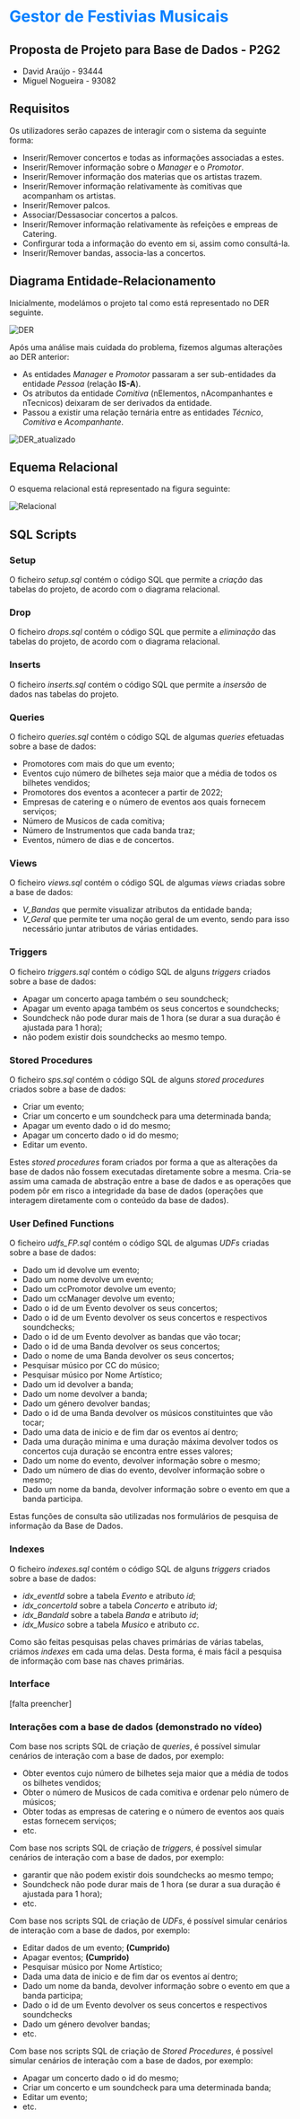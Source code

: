 # <t style="color:#0080ff">Gestor de Festivias Musicais</t>

## Proposta de Projeto para Base de Dados - **P2G2**

- David Araújo - 93444
- Miguel Nogueira - 93082

## Requisitos

Os utilizadores serão capazes de interagir com o sistema da seguinte forma:

- Inserir/Remover concertos e todas as informações associadas a estes.
- Inserir/Remover informação sobre o *Manager* e o *Promotor*.
- Inserir/Remover informação dos materias que os artistas trazem.
- Inserir/Remover informação relativamente às comitivas que acompanham os artistas.
- Inserir/Remover palcos.
- Associar/Dessasociar concertos a palcos.
- Inserir/Remover informação relativamente às refeições e empreas de Catering.
- Confirgurar toda a informação do evento em si, assim como consultá-la.
- Inserir/Remover bandas, associa-las a concertos.

<div style="page-break-after: always;"></div>

## Diagrama Entidade-Relacionamento

Inicialmente, modelámos o projeto tal como está representado no DER seguinte. 

![DER](DER.png)

<div style="page-break-after: always;"></div>

Após uma análise mais cuidada do problema, fizemos algumas alterações ao DER anterior:

- As entidades *Manager* e *Promotor* passaram a ser sub-entidades da entidade *Pessoa* (relação **IS-A**).
- Os atributos da entidade *Comitiva* (nElementos, nAcompanhantes e nTecnicos) deixaram de ser derivados da entidade.
- Passou a existir uma relação ternária entre as entidades *Técnico*, *Comitiva* e *Acompanhante*.

![DER_atualizado](DER_atualizado.png)

## Equema Relacional

O esquema relacional está representado na figura seguinte:

![Relacional](Relacional.png)


## SQL Scripts

### Setup

O ficheiro *setup.sql* contém o código SQL que permite a *criação* das tabelas do projeto, de acordo com o diagrama relacional.

### Drop

O ficheiro *drops.sql* contém o código SQL que permite a *eliminação* das tabelas do projeto, de acordo com o diagrama relacional.

### Inserts

O ficheiro *inserts.sql* contém o código SQL que permite a *insersão* de dados nas tabelas do projeto.

### Queries

O ficheiro *queries.sql* contém o código SQL de algumas *queries* efetuadas sobre a base de dados:

 - Promotores com mais do que um evento;
 - Eventos cujo número de bilhetes seja maior que a média de todos os bilhetes vendidos;
 - Promotores dos eventos a acontecer a partir de 2022;
 - Empresas de catering e o número de eventos aos quais fornecem serviços;
 - Número de Musicos de cada comitiva;
 - Número de Instrumentos que cada banda traz;
 - Eventos, número de dias e de concertos.


### Views

O ficheiro *views.sql* contém o código SQL de algumas *views* criadas sobre a base de dados:

 - *V_Bandas* que permite visualizar atributos da entidade banda;
 - *V_Geral* que permite ter uma noção geral de um evento, sendo para isso necessário juntar atributos de várias entidades.


### Triggers

O ficheiro *triggers.sql* contém o código SQL de alguns *triggers* criados sobre a base de dados:

 - Apagar um concerto apaga também o seu soundcheck;
 - Apagar um evento apaga também os seus concertos e soundchecks;
 - Soundcheck não pode durar mais de 1 hora (se durar a sua duração é ajustada para 1 hora);
 - não podem existir dois soundchecks ao mesmo tempo.

### Stored Procedures

O ficheiro *sps.sql* contém o código SQL de alguns *stored procedures* criados sobre a base de dados:

 - Criar um evento;
 - Criar um concerto e um soundcheck para uma determinada banda;
 - Apagar um evento dado o id do mesmo;
 - Apagar um concerto dado o id do mesmo;
 - Editar um evento.

Estes *stored procedures* foram criados por forma a que as alterações da base de dados não fossem executadas diretamente sobre a mesma. Cria-se assim uma camada de abstração entre a base de dados e as operações que podem pôr em risco a integridade da base de dados (operações que interagem diretamente com o conteúdo da base de dados).


### User Defined Functions

O ficheiro *udfs_FP.sql* contém o código SQL de algumas *UDFs* criadas sobre a base de dados:

 - Dado um id devolve um evento;
 - Dado um nome devolve um evento;
 - Dado um ccPromotor devolve um evento;
 - Dado um ccManager devolve um evento;
 - Dado o id de um Evento devolver os seus concertos;
 - Dado o id de um Evento devolver os seus concertos e respectivos soundchecks;
 - Dado o id de um Evento devolver as bandas que vão tocar;
 - Dado o id de uma Banda devolver os seus concertos;
 - Dado o nome de uma Banda devolver os seus concertos;
 - Pesquisar músico por CC do músico;
 - Pesquisar músico por Nome Artístico;
 - Dado um id devolver a banda;
 - Dado um nome devolver a banda;
 - Dado um género devolver bandas;
 - Dado o id de uma Banda devolver os músicos constituintes que vão tocar;
 - Dado uma data de inicio e de fim dar os eventos aí dentro;
 - Dada uma duração minima e uma duração máxima devolver todos os concertos cuja duração se encontra entre esses valores;
 - Dado um nome do evento, devolver informação sobre o mesmo;
 - Dado um número de dias do evento, devolver informação sobre o mesmo;
 - Dado um nome da banda, devolver informação sobre o evento em que a banda participa.

Estas funções de consulta são utilizadas nos formulários de pesquisa de informação da Base de Dados.

### Indexes

O ficheiro *indexes.sql* contém o código SQL de alguns *triggers* criados sobre a base de dados:

 - *idx_eventId* sobre a tabela *Evento* e atributo *id*;
 - *idx_concertoId* sobre a tabela *Concerto* e atributo *id*;
 - *idx_BandaId* sobre a tabela *Banda* e atributo *id*;
 - *idx_Musico* sobre a tabela *Musico* e atributo *cc*.

Como são feitas pesquisas pelas chaves primárias de várias tabelas, criámos *indexes* em cada uma delas. Desta forma, é mais fácil a pesquisa de informação com base nas chaves primárias.

### Interface

[falta preencher]

### Interações com a base de dados (demonstrado no vídeo)

Com base nos scripts SQL de criação de *queries*, é possível simular cenários de interação com a base de dados, por exemplo:
  
 - Obter eventos cujo número de bilhetes seja maior que a média de todos os bilhetes vendidos;
 - Obter o número de Musicos de cada comitiva e ordenar pelo número de músicos;
 - Obter todas as empresas de catering e o número de eventos aos quais estas fornecem serviços;
 - etc.

Com base nos scripts SQL de criação de *triggers*, é possível simular cenários de interação com a base de dados, por exemplo:

 - garantir que não podem existir dois soundchecks ao mesmo tempo;
 - Soundcheck não pode durar mais de 1 hora (se durar a sua duração é ajustada para 1 hora);
 - etc.
  

Com base nos scripts SQL de criação de *UDFs*, é possível simular cenários de interação com a base de dados, por exemplo:

 - Editar dados de um evento;   **(Cumprido)**
 - Apagar eventos;  **(Cumprido)**
 - Pesquisar músico por Nome Artístico;
 - Dada uma data de inicio e de fim dar os eventos aí dentro;
 - Dado um nome da banda, devolver informação sobre o evento em que a banda participa;
 - Dado o id de um Evento devolver os seus concertos e respectivos soundchecks
 - Dado um género devolver bandas;
 - etc.

Com base nos scripts SQL de criação de *Stored Procedures*, é possível simular cenários de interação com a base de dados, por exemplo:

 - Apagar um concerto dado o id do mesmo;
 - Criar um concerto e um soundcheck para uma determinada banda;
 - Editar um evento;
 - etc.
